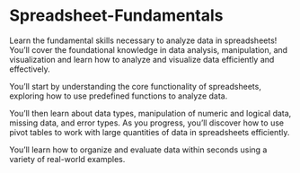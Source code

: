 # Spreadsheet-Fundamentals
Learn the fundamental skills necessary to analyze data in spreadsheets! You’ll cover the foundational knowledge in data analysis, manipulation, and visualization and learn how to analyze and visualize data efficiently and effectively. 

You’ll start by understanding the core functionality of spreadsheets, exploring how to use predefined functions to analyze data. 

You’ll then learn about data types, manipulation of numeric and logical data, missing data, and error types.
As you progress, you’ll discover how to use pivot tables to work with large quantities of data in spreadsheets efficiently. 


You’ll learn how to organize and evaluate data within seconds using a variety of real-world examples.
